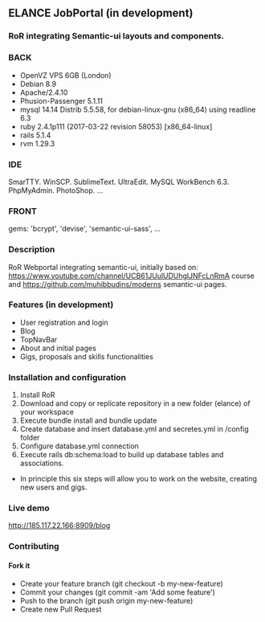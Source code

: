 ## ELANCE JobPortal (in development)
### RoR integrating Semantic-ui layouts and components.

### BACK 
- OpenVZ VPS 6GB (London)
- Debian 8.9
- Apache/2.4.10
- Phusion-Passenger 5.1.11
- mysql 14.14 Distrib 5.5.58, for debian-linux-gnu (x86_64) using readline 6.3
- ruby 2.4.1p111 (2017-03-22 revision 58053) [x86_64-linux]
- rails 5.1.4
- rvm 1.29.3

### IDE
SmarTTY. WinSCP. SublimeText. UltraEdit. MySQL WorkBench 6.3. PhpMyAdmin. PhotoShop. ...

### FRONT 
gems: 'bcrypt', 'devise', 'semantic-ui-sass', ...

### Description
RoR Webportal integrating semantic-ui, initially based on: 
https://www.youtube.com/channel/UCB61JUulUDUhglJNFcLnRmA course 
and https://github.com/muhibbudins/moderns semantic-ui pages.

### Features (in development)
- User registration and login
- Blog
- TopNavBar
- About and initial pages
- Gigs, proposals and skills functionalities 

### Installation and configuration
1. Install RoR
2. Download and copy or replicate repository in a new folder (elance) of your workspace
3. Execute bundle install and bundle update
4. Create database and insert database.yml and secretes.yml in /config folder
5. Configure database.yml connection
6. Execute rails db:schema:load to build up database tables and associations.
- In principle this six steps will allow you to work on the website, creating new users and gigs.

### Live demo
http://185.117.22.166:8909/blog

### Contributing
#### Fork it
- Create your feature branch (git checkout -b my-new-feature)
- Commit your changes (git commit -am 'Add some feature')
- Push to the branch (git push origin my-new-feature)
- Create new Pull Request
